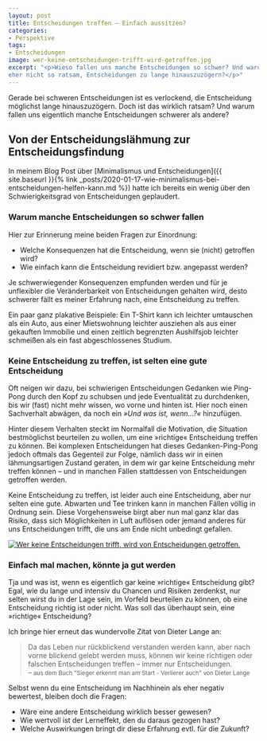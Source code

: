 ```yaml
---
layout: post
title: Entscheidungen treffen – Einfach aussitzen?
categories:
- Perspektive
tags:
- Entscheidungen
image: wer-keine-entscheidungen-trifft-wird-getroffen.jpg
excerpt: "<p>Wieso fallen uns manche Entscheidungen so schwer? Und warum ist es
eher nicht so ratsam, Entscheidungen zu lange hinauszuzögern?</p>"
---
```


Gerade bei schweren Entscheidungen ist es verlockend, die Entscheidung möglichst
lange hinauszuzögern. Doch ist das wirklich ratsam? Und warum fallen uns
eigentlich manche Entscheidungen schwerer als andere?

## Von der Entscheidungslähmung zur Entscheidungsfindung

In meinem Blog Post über [Minimalismus und Entscheidungen]({{ site.baseurl }}{% link _posts/2020-01-17-wie-minimalismus-bei-entscheidungen-helfen-kann.md %})
hatte ich bereits ein wenig über den Schwierigkeitsgrad von Entscheidungen
geplaudert.

### Warum manche Entscheidungen so schwer fallen

Hier zur Erinnerung meine beiden Fragen zur Einordnung:

* Welche Konsequenzen hat die Entscheidung, wenn sie (nicht) getroffen wird?
* Wie einfach kann die Entscheidung revidiert bzw. angepasst werden?

Je schwerwiegender Konsequenzen empfunden werden und für je unflexibler die
Veränderbarkeit von Entscheidungen gehalten wird, desto schwerer fällt es meiner
Erfahrung nach, eine Entscheidung zu treffen.

Ein paar ganz plakative Beispiele:
Ein T-Shirt kann ich leichter umtauschen als ein Auto, aus einer Mietswohnung
leichter ausziehen als aus einer gekauften Immobilie und einen zeitlich
begrenzten Aushilfsjob leichter schmeißen als ein fast abgeschlossenes Studium.

### Keine Entscheidung zu treffen, ist selten eine gute Entscheidung

Oft neigen wir dazu, bei schwierigen Entscheidungen Gedanken wie Ping-Pong durch
den Kopf zu schubsen und jede Eventualität zu durchdenken, bis wir (fast) nicht
mehr wissen, wo vorne und hinten ist. Hier noch einen Sachverhalt abwägen, da
noch ein *»Und was ist, wenn...?«* hinzufügen.

Hinter diesem Verhalten steckt im Normalfall die Motivation, die Situation
bestmöglichst beurteilen zu wollen, um eine »richtige« Entscheidung treffen zu
können. Bei komplexen Entscheidungen hat dieses Gedanken-Ping-Pong jedoch
oftmals das Gegenteil zur Folge, nämlich dass wir in einen lähmungsartigen
Zustand geraten, in dem wir gar keine Entscheidung mehr treffen können – und in
manchen Fällen stattdessen von Entscheidungen getroffen werden.

Keine Entscheidung zu treffen, ist leider auch eine Entscheidung, aber nur
selten eine gute. Abwarten und Tee trinken kann in manchen Fällen völlig in
Ordnung sein. Diese Vorgehensweise birgt aber nun mal ganz klar das Risiko, dass
sich Möglichkeiten in Luft auflösen oder jemand anderes für uns Entscheidungen
trifft, die uns am Ende nicht unbedingt gefallen.

[![Wer keine Entscheidungen trifft, wird von Entscheidungen getroffen.]({{site.baseurl}}/assets/img/posts/wer-keine-entscheidungen-trifft-wird-getroffen.jpg)]({{site.baseurl}}/assets/img/posts/wer-keine-entscheidungen-trifft-wird-getroffen.jpg)

### Einfach mal machen, könnte ja gut werden

Tja und was ist, wenn es eigentlich gar keine »richtige« Entscheidung gibt?
Egal, wie du lange und intensiv du Chancen und Risiken zerdenkst, nur selten
wirst du in der Lage sein, im Vorfeld beurteilen zu können, ob eine Entscheidung
richtig ist oder nicht. Was soll das überhaupt sein, eine »richtige«
Entscheidung?

Ich bringe hier erneut das wundervolle Zitat von Dieter Lange an:

>Da das Leben nur rückblickend verstanden werden kann, aber nach vorne blickend
gelebt werden muss, können wir keine richtigen oder falschen Entscheidungen
treffen – immer nur Entscheidungen.<br/>
– <small>aus dem Buch "Sieger erkennt man am Start - Verlierer auch" von Dieter Lange</small>

Selbst wenn du eine Entscheidung im Nachhinein als eher negativ bewertest,
bleiben doch die Fragen:

* Wäre eine andere Entscheidung wirklich besser gewesen?
* Wie wertvoll ist der Lerneffekt, den du daraus gezogen hast?
* Welche Auswirkungen bringt dir diese Erfahrung evtl. für die Zukunft?
